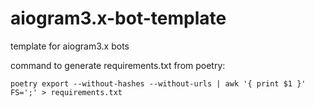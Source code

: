 # aiogram3.x-bot-template
template for aiogram3.x bots

command to generate requirements.txt from poetry:
~~~
poetry export --without-hashes --without-urls | awk '{ print $1 }' FS=';' > requirements.txt
~~~
